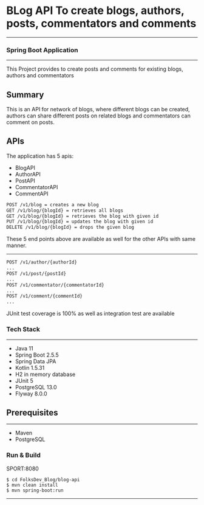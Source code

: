 # BLog API To create blogs, authors, posts, commentators and comments
---

### Spring Boot Application

---
This Project provides to create posts and comments for existing blogs, authors and commentators

## Summary

This is an API for network of blogs, where different blogs can be created,
authors can share different posts on related blogs and commentators can comment
on posts.

## APIs

The application has 5 apis:

* BlogAPI
* AuthorAPI
* PostAPI
* CommentatorAPI
* CommentAPI

```html
POST /v1/blog = creates a new blog
GET /v1/blog/{blogId} = retrieves all blogs
GET /v1/blog/{blogId} = retrieves the blog with given id
PUT /v1/blog/{blogId} = updates the blog with given id
DELETE /v1/blog/{blogId} = drops the given blog
```

These 5 end points above are available as well
for the other APIs with same manner.

---
```html
POST /v1/author/{authorId}
...
POST /v1/post/{postId}
...
POST /v1/commentator/{commentatorId}
...
POST /v1/comment/{commentId}
...

```
JUnit test coverage is 100% as well as integration test are available

### Tech Stack

---
* Java 11
* Spring Boot 2.5.5
* Spring Data JPA
* Kotlin 1.5.31
* H2 in memory database
* JUnit 5
* PostgreSQL 13.0
* Flyway 8.0.0


## Prerequisites

---
* Maven
* PostgreSQL


### Run & Build

SPORT:8080
```
$ cd FolksDev_Blog/blog-api
$ mvn clean install
$ mvn spring-boot:run
```
---
